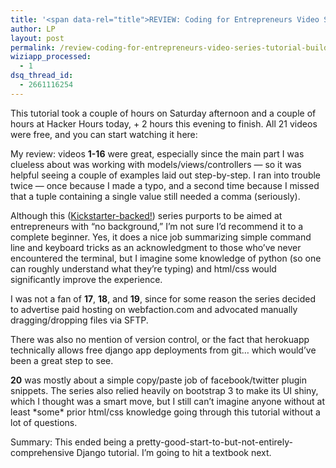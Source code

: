 ```yaml
---
title: '<span data-rel="title">REVIEW: Coding for Entrepreneurs Video Series Tutorial (Build a Django App)</span>'
author: LP
layout: post
permalink: /review-coding-for-entrepreneurs-video-series-tutorial-build-a-django-app/
wiziapp_processed:
  - 1
dsq_thread_id:
  - 2661116254
---
```


<p>
  This tutorial took a couple of hours on Saturday afternoon and a couple of hours at Hacker Hours today, + 2 hours this evening to finish. All 21 videos were free, and you can start watching it here:
</p>

<p>
</p>

<p>
  My review: videos <strong>1-16</strong> were great, especially since the main part I was clueless about was working with models/views/controllers &#8212; so it was helpful seeing a couple of examples laid out step-by-step. I ran into trouble twice &#8212; once because I made a typo, and a second time because I missed that a tuple containing a single value still needed a comma (seriously).
</p>

<p>
  Although this (<a href="https://www.kickstarter.com/projects/jmitchel3/coding-for-entrepreneurs">Kickstarter-backed!</a>) series purports to be aimed at entrepreneurs with &#8220;no background,&#8221; I&#8217;m not sure I&#8217;d recommend it to a complete beginner. Yes, it does a nice job summarizing simple command line and keyboard tricks as an acknowledgment to those who&#8217;ve never encountered the terminal, but I imagine some knowledge of python (so one can roughly understand what they&#8217;re typing) and html/css would significantly improve the experience.
</p>

<p>
  I was not a fan of <strong>17</strong>, <strong>18</strong>, and <strong>19</strong>, since for some reason the series decided to advertise paid hosting on webfaction.com and advocated manually dragging/dropping files via SFTP.
</p>

<p>
  There was also no mention of version control, or the fact that herokuapp technically allows free django app deployments from git&#8230; which would&#8217;ve been a great step to see.
</p>

<p>
  <strong>20</strong> was mostly about a simple copy/paste job of facebook/twitter plugin snippets. The series also relied heavily on bootstrap 3 to make its UI shiny, which I thought was a smart move, but I still can&#8217;t imagine anyone without at least *some* prior html/css knowledge going through this tutorial without a lot of questions.
</p>

<p>
  Summary: This ended being a pretty-good-start-to-but-not-entirely-comprehensive Django tutorial. I&#8217;m going to hit a textbook next.
</p>